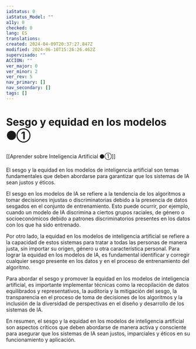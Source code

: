 ```yaml
---
iaStatus: 0
iaStatus_Model: ""
a11y: 0
checked: 0
lang: ES
translations: 
created: 2024-04-09T20:37:27.847Z
modified: 2024-06-10T15:26:26.462Z
supervisado: ""
ACCION: ""
ver_major: 0
ver_minor: 2
ver_rev: 5
nav_primary: []
nav_secondary: []
tags: []
---
```

# Sesgo y equidad en los modelos ⚫①

[[Aprender sobre Inteligencia Artificial ⚫①]]

El sesgo y la equidad en los modelos de inteligencia artificial son temas fundamentales que deben abordarse para garantizar que los sistemas de IA sean justos y éticos.

El sesgo en los modelos de IA se refiere a la tendencia de los algoritmos a tomar decisiones injustas o discriminatorias debido a la presencia de datos sesgados en el conjunto de entrenamiento. Esto puede ocurrir, por ejemplo, cuando un modelo de IA discrimina a ciertos grupos raciales, de género o socioeconómicos debido a patrones discriminatorios presentes en los datos con los que ha sido entrenado.

Por otro lado, la equidad en los modelos de inteligencia artificial se refiere a la capacidad de estos sistemas para tratar a todas las personas de manera justa, sin importar su origen, género u otra característica personal. Para lograr la equidad en los modelos de IA, es fundamental identificar y corregir cualquier sesgo presente en los datos y en el proceso de entrenamiento del algoritmo.

Para abordar el sesgo y promover la equidad en los modelos de inteligencia artificial, es importante implementar técnicas como la recopilación de datos equilibrados y representativos, la auditoría y la mitigación del sesgo, la transparencia en el proceso de toma de decisiones de los algoritmos y la inclusión de la diversidad de perspectivas en el diseño y desarrollo de los sistemas de IA.

En resumen, el sesgo y la equidad en los modelos de inteligencia artificial son aspectos críticos que deben abordarse de manera activa y consciente para asegurar que los sistemas de IA sean justos, imparciales y éticos en su funcionamiento y aplicación.
